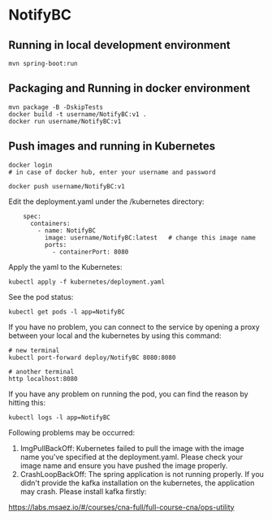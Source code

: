 # NotifyBC

## Running in local development environment

```
mvn spring-boot:run
```

## Packaging and Running in docker environment

```
mvn package -B -DskipTests
docker build -t username/NotifyBC:v1 .
docker run username/NotifyBC:v1
```

## Push images and running in Kubernetes

```
docker login 
# in case of docker hub, enter your username and password

docker push username/NotifyBC:v1
```

Edit the deployment.yaml under the /kubernetes directory:
```
    spec:
      containers:
        - name: NotifyBC
          image: username/NotifyBC:latest   # change this image name
          ports:
            - containerPort: 8080

```

Apply the yaml to the Kubernetes:
```
kubectl apply -f kubernetes/deployment.yaml
```

See the pod status:
```
kubectl get pods -l app=NotifyBC
```

If you have no problem, you can connect to the service by opening a proxy between your local and the kubernetes by using this command:
```
# new terminal
kubectl port-forward deploy/NotifyBC 8080:8080

# another terminal
http localhost:8080
```

If you have any problem on running the pod, you can find the reason by hitting this:
```
kubectl logs -l app=NotifyBC
```

Following problems may be occurred:

1. ImgPullBackOff:  Kubernetes failed to pull the image with the image name you've specified at the deployment.yaml. Please check your image name and ensure you have pushed the image properly.
1. CrashLoopBackOff: The spring application is not running properly. If you didn't provide the kafka installation on the kubernetes, the application may crash. Please install kafka firstly:

https://labs.msaez.io/#/courses/cna-full/full-course-cna/ops-utility

